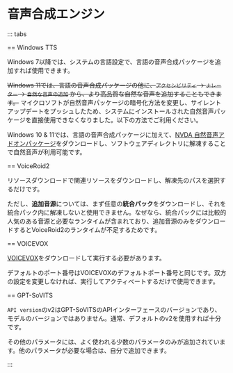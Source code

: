 # 音声合成エンジン

::: tabs

== Windows TTS

Windows 7以降では、システムの言語設定で、言語の音声合成パッケージを追加すれば使用できます。

~~Windows 11では、言語の音声合成パッケージの他に、`アクセシビリティ` -> `ナレーター` -> `自然な音声の追加` から、より高品質な自然な音声を追加することもできます。~~ マイクロソフトが自然音声パッケージの暗号化方法を変更し、サイレントアップデートをプッシュしたため、システムにインストールされた自然音声パッケージを直接使用できなくなりました。以下の方法でご利用ください。

Windows 10 & 11では、言語の音声合成パッケージに加えて、[NVDA 自然音声アドオンパッケージ](https://nvda.groups.io/g/nvda/topic/question_about_nvda_2025_and/112554082)をダウンロードし、ソフトウェアディレクトリに解凍することで自然音声が利用可能です。

== VoiceRoid2

リソースダウンロードで関連リソースをダウンロードし、解凍先のパスを選択するだけです。

ただし、**追加音源**については、まず任意の**統合パック**をダウンロードし、それを統合パック内に解凍しないと使用できません。なぜなら、統合パックには比較的人気のある音源と必要なランタイムが含まれており、追加音源のみをダウンロードするとVoiceRoid2のランタイムが不足するためです。

== VOICEVOX

[VOICEVOX](https://github.com/VOICEVOX/voicevox/releases)をダウンロードして実行する必要があります。

デフォルトのポート番号はVOICEVOXのデフォルトポート番号と同じです。双方の設定を変更しなければ、実行してアクティベートするだけで使用できます。

== GPT-SoVITS

`API version`のv2はGPT-SoVITSのAPIインターフェースのバージョンであり、モデルのバージョンではありません。通常、デフォルトのv2を使用すれば十分です。

その他のパラメータには、よく使われる少数のパラメータのみが追加されています。他のパラメータが必要な場合は、自分で追加できます。

:::